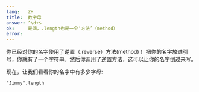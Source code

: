 ```yaml
---
lang:   ZH
title:  数字母
answer: ^\d+$
ok:     是滴，.length也是一个‘方法’（method）
error:  
---
```


你已经对你的名字使用了逆置（.reverse）方法(method)！
把你的名字放进引号，你就有了一个字符串。然后你调用了逆置方法，这可以让你的名字倒过来写。

现在，让我们看看你的名字中有多少字母:

    "Jimmy".length
